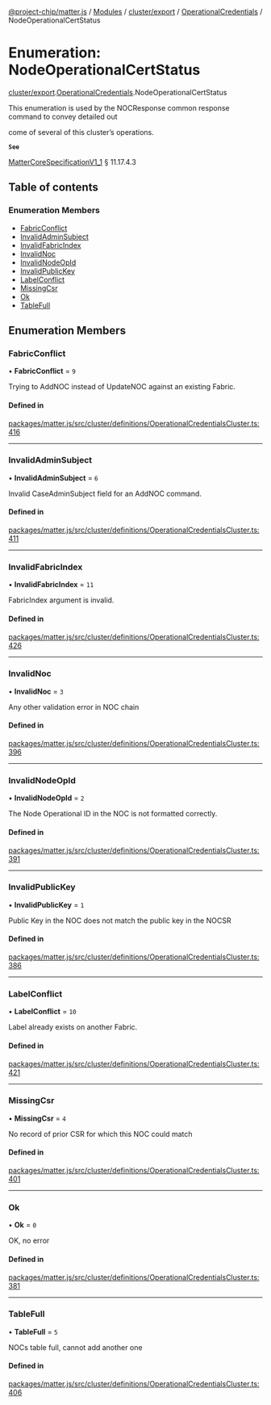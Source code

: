 [@project-chip/matter.js](../README.md) / [Modules](../modules.md) / [cluster/export](../modules/cluster_export.md) / [OperationalCredentials](../modules/cluster_export.OperationalCredentials.md) / NodeOperationalCertStatus

# Enumeration: NodeOperationalCertStatus

[cluster/export](../modules/cluster_export.md).[OperationalCredentials](../modules/cluster_export.OperationalCredentials.md).NodeOperationalCertStatus

This enumeration is used by the NOCResponse common response command to convey detailed out

come of several of this cluster’s operations.

**`See`**

[MatterCoreSpecificationV1_1](../interfaces/spec_export.MatterCoreSpecificationV1_1.md) § 11.17.4.3

## Table of contents

### Enumeration Members

- [FabricConflict](cluster_export.OperationalCredentials.NodeOperationalCertStatus.md#fabricconflict)
- [InvalidAdminSubject](cluster_export.OperationalCredentials.NodeOperationalCertStatus.md#invalidadminsubject)
- [InvalidFabricIndex](cluster_export.OperationalCredentials.NodeOperationalCertStatus.md#invalidfabricindex)
- [InvalidNoc](cluster_export.OperationalCredentials.NodeOperationalCertStatus.md#invalidnoc)
- [InvalidNodeOpId](cluster_export.OperationalCredentials.NodeOperationalCertStatus.md#invalidnodeopid)
- [InvalidPublicKey](cluster_export.OperationalCredentials.NodeOperationalCertStatus.md#invalidpublickey)
- [LabelConflict](cluster_export.OperationalCredentials.NodeOperationalCertStatus.md#labelconflict)
- [MissingCsr](cluster_export.OperationalCredentials.NodeOperationalCertStatus.md#missingcsr)
- [Ok](cluster_export.OperationalCredentials.NodeOperationalCertStatus.md#ok)
- [TableFull](cluster_export.OperationalCredentials.NodeOperationalCertStatus.md#tablefull)

## Enumeration Members

### FabricConflict

• **FabricConflict** = ``9``

Trying to AddNOC instead of UpdateNOC against an existing Fabric.

#### Defined in

[packages/matter.js/src/cluster/definitions/OperationalCredentialsCluster.ts:416](https://github.com/project-chip/matter.js/blob/e87b236f/packages/matter.js/src/cluster/definitions/OperationalCredentialsCluster.ts#L416)

___

### InvalidAdminSubject

• **InvalidAdminSubject** = ``6``

Invalid CaseAdminSubject field for an AddNOC command.

#### Defined in

[packages/matter.js/src/cluster/definitions/OperationalCredentialsCluster.ts:411](https://github.com/project-chip/matter.js/blob/e87b236f/packages/matter.js/src/cluster/definitions/OperationalCredentialsCluster.ts#L411)

___

### InvalidFabricIndex

• **InvalidFabricIndex** = ``11``

FabricIndex argument is invalid.

#### Defined in

[packages/matter.js/src/cluster/definitions/OperationalCredentialsCluster.ts:426](https://github.com/project-chip/matter.js/blob/e87b236f/packages/matter.js/src/cluster/definitions/OperationalCredentialsCluster.ts#L426)

___

### InvalidNoc

• **InvalidNoc** = ``3``

Any other validation error in NOC chain

#### Defined in

[packages/matter.js/src/cluster/definitions/OperationalCredentialsCluster.ts:396](https://github.com/project-chip/matter.js/blob/e87b236f/packages/matter.js/src/cluster/definitions/OperationalCredentialsCluster.ts#L396)

___

### InvalidNodeOpId

• **InvalidNodeOpId** = ``2``

The Node Operational ID in the NOC is not formatted correctly.

#### Defined in

[packages/matter.js/src/cluster/definitions/OperationalCredentialsCluster.ts:391](https://github.com/project-chip/matter.js/blob/e87b236f/packages/matter.js/src/cluster/definitions/OperationalCredentialsCluster.ts#L391)

___

### InvalidPublicKey

• **InvalidPublicKey** = ``1``

Public Key in the NOC does not match the public key in the NOCSR

#### Defined in

[packages/matter.js/src/cluster/definitions/OperationalCredentialsCluster.ts:386](https://github.com/project-chip/matter.js/blob/e87b236f/packages/matter.js/src/cluster/definitions/OperationalCredentialsCluster.ts#L386)

___

### LabelConflict

• **LabelConflict** = ``10``

Label already exists on another Fabric.

#### Defined in

[packages/matter.js/src/cluster/definitions/OperationalCredentialsCluster.ts:421](https://github.com/project-chip/matter.js/blob/e87b236f/packages/matter.js/src/cluster/definitions/OperationalCredentialsCluster.ts#L421)

___

### MissingCsr

• **MissingCsr** = ``4``

No record of prior CSR for which this NOC could match

#### Defined in

[packages/matter.js/src/cluster/definitions/OperationalCredentialsCluster.ts:401](https://github.com/project-chip/matter.js/blob/e87b236f/packages/matter.js/src/cluster/definitions/OperationalCredentialsCluster.ts#L401)

___

### Ok

• **Ok** = ``0``

OK, no error

#### Defined in

[packages/matter.js/src/cluster/definitions/OperationalCredentialsCluster.ts:381](https://github.com/project-chip/matter.js/blob/e87b236f/packages/matter.js/src/cluster/definitions/OperationalCredentialsCluster.ts#L381)

___

### TableFull

• **TableFull** = ``5``

NOCs table full, cannot add another one

#### Defined in

[packages/matter.js/src/cluster/definitions/OperationalCredentialsCluster.ts:406](https://github.com/project-chip/matter.js/blob/e87b236f/packages/matter.js/src/cluster/definitions/OperationalCredentialsCluster.ts#L406)

